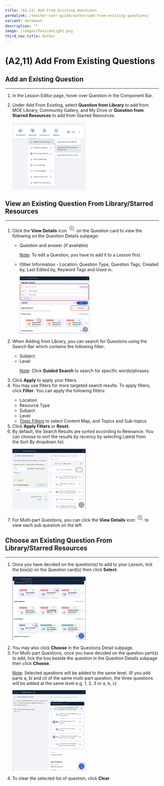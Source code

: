 ```yaml
---
title: (A2,11) Add From Existing Questions
permalink: /teacher-user-guide/author/add-from-existing-questions/
variant: markdown
description: ""
image: /images/FaviconLight.png
third_nav_title: Author
---
```

<h1 id="add-from-existing-questions">(A2,11) Add From Existing Questions</h1>
<h2 id="-add-an-exisiting-question-">Add an Existing Question</h2>
<hr>
<ol>
<li><p>In the Lesson Editor page, hover over Question in the Component Bar.</p>
	</li><li>Under Add From Existing, select <b>Question from Library</b> to add from MOE Library, Community Gallery, and My Drive or <b>Question from Starred Resources</b> to add from Starred Resources.</li>
	<p><img style="width: 50%;" src="/images/2Teacher/AU_AddFromExisiting1.png"></p>
</ol>
<h2 id="-view-an-exisiting-question-from-library-starred-resources-">View an Existing Question From Library/Starred Resources</h2>
<hr>
<ol>
	<li><p>Click&nbsp;the <b>View Details</b> icon <img style="width:1.5rem; display: inline;" src="/images/Icons/ViewDetails.svg"> on the Question card to view the following on the Question Details subpage:</p>
		<ul><li>Question and answer (if available)</li>
			<p><u>Note</u>: To edit a Question, you have to add it to a Lesson first.</p>
			<li>Other Information - Location, Question Type, Question Tags, Created by, Last Edited by, Keyword Tags and Used in.</li>
				<p><img style="width: 50%;" src="/images/2Teacher/AU_AddFromExisting2.png"></p>
		</ul>
</li><li>When Adding from Library, you can search for Questions using the Search Bar which contains the following filter:</li>
	<ul><li>Subject</li>
		<li>Level</li>
		<p><u>Note</u>: Click&nbsp;<b>Guided Search</b>&nbsp;to search for specific words/phrases.</p></ul>

<li>Click <b>Apply</b> to apply your filters.</li>
<li>You may use filters for more targeted search results. To apply filters, click&nbsp;<b>Filter</b>. You can apply the following filters:</li>
	<ul><li>Location</li>
		<li>Resource Type</li>
			<li>Subject</li>
		<li>Level</li>
		<li><a target="_blank" href="/teacher-user-guide/discover/search-for-resources/">Topic Filters</a> to select Content Map, and Topics and Sub-topics</li></ul>
	<li>Click&nbsp;<b>Apply Filters</b> or <b>Reset</b>.
		</li><li>By default, the Search Results are sorted according to Relevance. You can choose to sort the results by recency by selecting&nbsp;Latest&nbsp;from the&nbsp;Sort By&nbsp;dropdown list.</li>
		<p><img style="width: 50%;" src="/images/2Teacher/AU_AddFromExisiting3.png"></p>
	<li>For Multi-part Questions, you can click the <b>View Details</b> icon <img style="width:1.5rem; display: inline;" src="/images/Icons/ViewDetails.svg"> to view each sub question on the left.</li>
</ol>

<h2 id="-choose-an-exisiting-question-from-library-starred-resources-">Choose an Existing Question From Library/Starred Resources</h2>
<hr>
<ol>
	<li><p>Once you have decided on the question(s) to add to your Lesson, tick the box(s) on the Question card(s) then click <b>Select</b>. </p>
		<p><img style="width: 50%;" src="/images/2Teacher/AU_AddFromExisiting4.png"></p>
	</li><li>You may also click <b>Choose</b> in the Questions Detail subpage. </li>
	<li>For Multi-part Questions, once you have decided on the question part(s) to add, tick the box beside the question in the Question Details subpage then click&nbsp;<b>Choose</b>.</li>
	<p><u>Note</u>: Selected questions will be added to the same level. (If you add parts a, bi and cii of the same multi-part question, the three questions will be added at the same level e.g. 1, 2, 3 or a, b, c)</p>
	<p><img style="width: 50%;" src="/images/2Teacher/AU_AddFromExisiting5.png"></p>
	<li>To clear the selected list of question, click&nbsp;<b>Clear</b>.</li></ol>